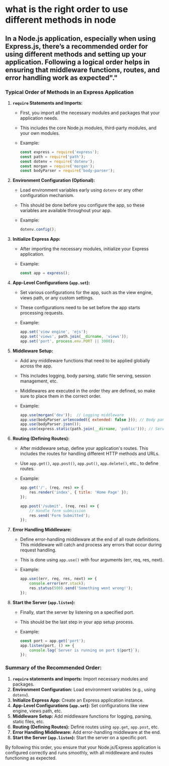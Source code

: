 # what is the right order to use different methods in node

## In a Node.js application, especially when using Express.js, there’s a recommended order for using different methods and setting up your application. Following a logical order helps in ensuring that middleware functions, routes, and error handling work as expected"."

### **Typical Order of Methods in an Express Application**

1. **`require` Statements and Imports:**
   - First, you import all the necessary modules and packages that your application needs.
   - This includes the core Node.js modules, third-party modules, and your own modules.
   - Example:

     ```javascript
     const express = require('express');
     const path = require('path');
     const dotenv = require('dotenv');
     const morgan = require('morgan');
     const bodyParser = require('body-parser');
     ```

2. **Environment Configuration (Optional):**
   - Load environment variables early using `dotenv` or any other configuration mechanism.
   - This should be done before you configure the app, so these variables are available throughout your app.
   - Example:

     ```javascript
     dotenv.config();
     ```

3. **Initialize Express App:**
   - After importing the necessary modules, initialize your Express application.
   - Example:

     ```javascript
     const app = express();
     ```

4. **App-Level Configurations (`app.set`):**
   - Set various configurations for the app, such as the view engine, views path, or any custom settings.
   - These configurations need to be set before the app starts processing requests.
   - Example:

     ```javascript
     app.set('view engine', 'ejs');
     app.set('views', path.join(__dirname, 'views'));
     app.set('port', process.env.PORT || 3000);
     ```

5. **Middleware Setup:**
   - Add any middleware functions that need to be applied globally across the app.
   - This includes logging, body parsing, static file serving, session management, etc.
   - Middlewares are executed in the order they are defined, so make sure to place them in the correct order.
   - Example:

     ```javascript
     app.use(morgan('dev'));  // Logging middleware
     app.use(bodyParser.urlencoded({ extended: false })); // Body parser middleware
     app.use(bodyParser.json());
     app.use(express.static(path.join(__dirname, 'public'))); // Serve static files
     ```

6. **Routing (Defining Routes):**
   - After middleware setup, define your application's routes. This includes the routes for handling different HTTP methods and URLs.
   - Use `app.get()`, `app.post()`, `app.put()`, `app.delete()`, etc., to define routes.
   - Example:

     ```javascript
     app.get('/', (req, res) => {
         res.render('index', { title: 'Home Page' });
     });

     app.post('/submit', (req, res) => {
         // Handle form submission
         res.send('Form Submitted');
     });
     ```

7. **Error Handling Middleware:**
   - Define error-handling middleware at the end of all route definitions. This middleware will catch and process any errors that occur during request handling.
   - This is done using `app.use()` with four arguments (err, req, res, next).
   - Example:

     ```javascript
     app.use((err, req, res, next) => {
         console.error(err.stack);
         res.status(500).send('Something went wrong!');
     });
     ```

8. **Start the Server (`app.listen`):**
   - Finally, start the server by listening on a specified port.
   - This should be the last step in your app setup process.
   - Example:

     ```javascript
     const port = app.get('port');
     app.listen(port, () => {
         console.log(`Server is running on port ${port}`);
     });
     ```

### **Summary of the Recommended Order:**

1. **`require` statements and imports:** Import necessary modules and packages.
2. **Environment Configuration:** Load environment variables (e.g., using `dotenv`).
3. **Initialize Express App:** Create an Express application instance.
4. **App-Level Configurations (`app.set`):** Set configurations like view engine, views path, etc.
5. **Middleware Setup:** Add middleware functions for logging, parsing, static files, etc.
6. **Routing (Defining Routes):** Define routes using `app.get`, `app.post`, etc.
7. **Error Handling Middleware:** Add error-handling middleware at the end.
8. **Start the Server (`app.listen`):** Start the server on a specific port.

By following this order, you ensure that your Node.js/Express application is configured correctly and runs smoothly, with all middleware and routes functioning as expected.
